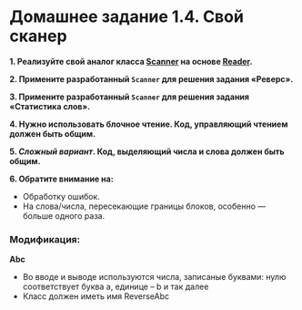 # Домашнее задание 1.4. Свой сканер
**1. Реализуйте свой аналог класса [Scanner](https://docs.oracle.com/en/java/javase/11/docs/api/java.base/java/util/Scanner.html) 
на основе [Reader](https://docs.oracle.com/en/java/javase/11/docs/api/java.base/java/io/Reader.html).**

**2. Примените разработанный `Scanner` для решения задания «Реверс».**

**3. Примените разработанный `Scanner` для решения задания «Статистика слов».**

**4. Нужно использовать блочное чтение. Код, управляющий чтением должен быть общим.**

**5. *Сложный вариант*. Код, выделяющий числа и слова должен быть общим.**

**6. Обратите внимание на:**
* Обработку ошибок.
* На слова/числа, пересекающие границы блоков, особенно — больше одного раза.

### Модификация:
**Abc** 
* Во вводе и выводе используются числа, записаные буквами: нулю соответствует буква a, единице – b и так далее
* Класс должен иметь имя ReverseAbc
